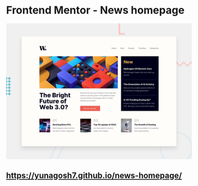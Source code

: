 # Frontend Mentor - News homepage

![Design preview for the News homepage coding challenge](./design/desktop-preview.jpg)

## https://yunagosh7.github.io/news-homepage/